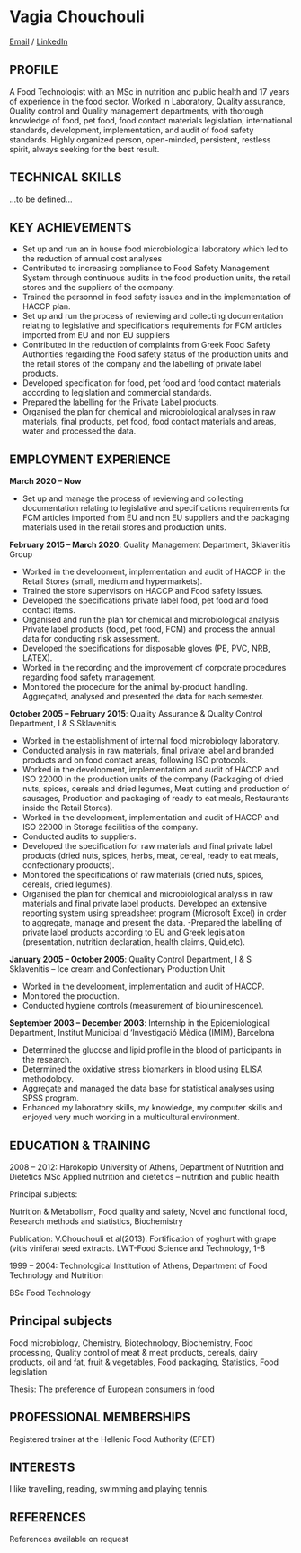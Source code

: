 # Vagia Chouchouli

[Email](mailto:vagiac@yahoo.com) / [LinkedIn](https://gr.linkedin.com/in/chouchouli-vaia-3849253a)

## PROFILE 

A Food Technologist with an MSc in nutrition and public health and 17 years of experience in the food sector. Worked in Laboratory, Quality assurance, Quality control and Quality management departments, with thorough knowledge of food, pet food, food contact materials legislation, international standards, development, implementation, and audit of food safety standards. Highly organized person, open-minded, persistent, restless spirit, always seeking for the best result.

## TECHNICAL SKILLS

...to be defined...

## KEY ACHIEVEMENTS

- Set up and run an in house food microbiological laboratory which led to the reduction of annual cost analyses
- Contributed to increasing compliance to Food Safety Management System through continuous audits in the food production units, the retail stores  and the suppliers of the company.
- Trained the personnel in food safety issues and in the implementation of HACCP plan.
- Set up and run the process of reviewing and collecting documentation relating to legislative and specifications requirements for FCM articles imported from EU and non EU suppliers
- Contributed in the reduction of complaints from Greek Food Safety Authorities regarding the Food safety status of the production units and the retail stores of the company and the labelling of private label products.
- Developed specification for food, pet food and food contact materials according to legislation and commercial standards.
- Prepared the labelling for the Private Label products.
- Organised the plan for chemical and microbiological analyses in raw materials, final products, pet food, food contact materials and areas, water and processed the data.
    
## EMPLOYMENT EXPERIENCE 

**March 2020 – Now**

- Set up and manage the process of reviewing and collecting documentation relating to legislative and specifications requirements for FCM articles imported from EU and non EU suppliers and the packaging materials used in the retail stores and production units.

**February 2015 – March 2020**: Quality Management Department, Sklavenitis Group

- Worked in the development, implementation and audit of HACCP in the Retail Stores (small, medium and hypermarkets).
- Trained the store supervisors on HACCP and Food safety issues.
- Developed the specifications private label food, pet food and food contact items.
- Organised and run the plan for chemical and microbiological analysis Private label products (food, pet food, FCM) and process the annual data for conducting risk assessment.
- Developed the specifications for disposable gloves (PE, PVC, NRB, LATEX).
- Worked in the recording and the improvement of corporate procedures regarding food safety management.
- Monitored the procedure for the animal by-product handling. Aggregated, analysed and presented the data for each semester.

**October 2005 – February 2015**: Quality Assurance & Quality Control Department, I & S Sklavenitis

- Worked in the establishment of internal food microbiology laboratory.
- Conducted analysis in raw materials, final private label and branded products and on food contact areas, following ISO protocols.
- Worked in the development, implementation and audit of HACCP and ISO 22000 in the production units of the company (Packaging of dried nuts, spices, cereals and dried legumes, Meat cutting and production of sausages, Production and packaging of ready to eat meals, Restaurants inside the Retail Stores).
- Worked in the development, implementation and audit of HACCP and ISO 22000 in Storage facilities of the company.
- Conducted audits to suppliers.
- Developed the specification for raw materials and final private label products (dried nuts, spices, herbs, meat, cereal, ready to eat meals, confectionary products).
- Monitored the specifications of raw materials (dried nuts, spices, cereals, dried legumes).
- Organised the plan for chemical and microbiological analysis in raw materials and final private label products. Developed an extensive reporting system using spreadsheet program (Microsoft Excel) in order to aggregate, manage and present the data. 
-Prepared the labelling of private label products according to EU and Greek legislation (presentation, nutrition declaration, health claims, Quid,etc).


**January 2005 – October 2005**: Quality Control Department, I & S Sklavenitis – Ice  cream and Confectionary Production Unit

- Worked in the development, implementation and audit of HACCP.
- Monitored the production.
- Conducted hygiene controls (measurement of bioluminescence).

**September 2003 – December 2003**: Internship in the Epidemiological Department, Institut Municipal d ‘Investigació Mèdica (IMIM), Barcelona

- Determined the glucose and lipid profile in the blood of participants in the research.
- Determined the oxidative stress biomarkers in blood using ELISA methodology.
- Aggregate and managed the data base for statistical analyses using SPSS program.
- Enhanced my laboratory skills, my knowledge, my computer skills and enjoyed very much working in a multicultural environment.

## EDUCATION & TRAINING 

2008 – 2012: Harokopio University of Athens, Department of Nutrition and Dietetics MSc Applied nutrition and dietetics – nutrition and public health

Principal subjects:

Nutrition & Metabolism, Food quality and safety, Novel and functional food, Research methods and statistics, Biochemistry

Publication: V.Chouchouli et al(2013). Fortification of yoghurt with grape (vitis vinifera) seed extracts. LWT-Food Science and Technology, 1-8

1999 – 2004: Technological Institution of Athens, Department of Food Technology and Nutrition

BSc Food Technology

## Principal subjects

Food microbiology, Chemistry, Biotechnology, Biochemistry, Food processing, Quality control of meat & meat products, cereals, dairy products, oil and fat, fruit & vegetables, Food packaging, Statistics, Food legislation

Thesis: The preference of European consumers in food

## PROFESSIONAL MEMBERSHIPS 

Registered trainer at the Hellenic Food Authority (EFET)

## INTERESTS
I like travelling, reading, swimming and playing tennis.

## REFERENCES
References available on request
